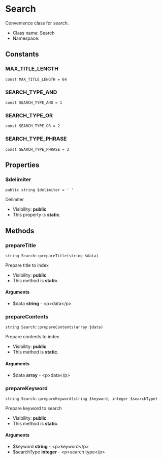 Search
===============

Convenience class for search.




* Class name: Search
* Namespace: 



Constants
----------


### MAX_TITLE_LENGTH

    const MAX_TITLE_LENGTH = 64





### SEARCH_TYPE_AND

    const SEARCH_TYPE_AND = 1





### SEARCH_TYPE_OR

    const SEARCH_TYPE_OR = 2





### SEARCH_TYPE_PHRASE

    const SEARCH_TYPE_PHRASE = 3





Properties
----------


### $delimiter

    public string $delimiter = ' '

Delimiter



* Visibility: **public**
* This property is **static**.


Methods
-------


### prepareTitle

    string Search::prepareTitle(string $data)

Prepare title to index



* Visibility: **public**
* This method is **static**.


#### Arguments
* $data **string** - &lt;p&gt;data&lt;/p&gt;



### prepareContents

    string Search::prepareContents(array $data)

Prepare contents to index



* Visibility: **public**
* This method is **static**.


#### Arguments
* $data **array** - &lt;p&gt;data&lt;/p&gt;



### prepareKeyword

    string Search::prepareKeyword(string $keyword, integer $searchType)

Prepare keyword to search



* Visibility: **public**
* This method is **static**.


#### Arguments
* $keyword **string** - &lt;p&gt;keyword&lt;/p&gt;
* $searchType **integer** - &lt;p&gt;search type&lt;/p&gt;


